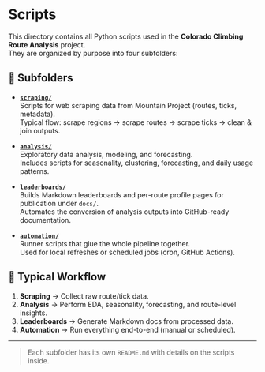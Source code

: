 # Scripts

This directory contains all Python scripts used in the **Colorado Climbing Route Analysis** project.  
They are organized by purpose into four subfolders:

## 📂 Subfolders

- **[`scraping/`](./scraping/)**  
  Scripts for web scraping data from Mountain Project (routes, ticks, metadata).  
  Typical flow: scrape regions → scrape routes → scrape ticks → clean & join outputs.  

- **[`analysis/`](./analysis/)**  
  Exploratory data analysis, modeling, and forecasting.  
  Includes scripts for seasonality, clustering, forecasting, and daily usage patterns.  

- **[`leaderboards/`](./leaderboards/)**  
  Builds Markdown leaderboards and per-route profile pages for publication under `docs/`.  
  Automates the conversion of analysis outputs into GitHub-ready documentation.  

- **[`automation/`](./automation/)**  
  Runner scripts that glue the whole pipeline together.  
  Used for local refreshes or scheduled jobs (cron, GitHub Actions).  

## 🔄 Typical Workflow
1. **Scraping** → Collect raw route/tick data.  
2. **Analysis** → Perform EDA, seasonality, forecasting, and route-level insights.  
3. **Leaderboards** → Generate Markdown docs from processed data.  
4. **Automation** → Run everything end-to-end (manual or scheduled).  

---

> Each subfolder has its own `README.md` with details on the scripts inside.
